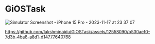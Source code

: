 # GiOSTask


![Simulator Screenshot - iPhone 15 Pro - 2023-11-17 at 23 37 07](https://github.com/lakshminaidu/GiOSTask/assets/12558090/ed47ec99-40d4-49b2-9f2a-fc7f759206f2)


https://github.com/lakshminaidu/GiOSTask/assets/12558090/b530aef0-7d3b-4ba8-a8d1-d14777640768

